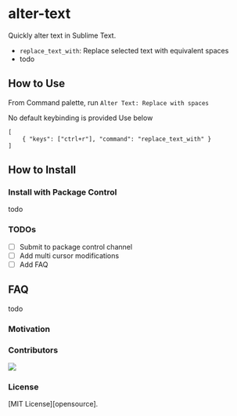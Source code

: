 # alter-text

Quickly alter text in Sublime Text.
- `replace_text_with`:  Replace selected text with equivalent spaces
- todo

## How to Use

From Command palette, run `Alter Text: Replace with spaces`

No default keybinding is provided
Use below
```
[
    { "keys": ["ctrl+r"], "command": "replace_text_with" }
]
```
## How to Install

### Install with Package Control
todo

### TODOs
- [ ] Submit to package control channel
- [ ] Add multi cursor modifications
- [ ] Add FAQ

## FAQ
todo

### Motivation

### Contributors

<a href="https://github.com/cibinmathew/sublime-alter-text/graphs/contributors">
  <img src="https://contributors-img.web.app/image?repo=cibinmathew/sublime-alter-text" />
</a>

### License

[MIT License][opensource].

